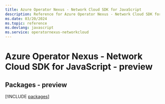 ```yaml
---
title: Azure Operator Nexus - Network Cloud SDK for JavaScript
description: Reference for Azure Operator Nexus - Network Cloud SDK for JavaScript
ms.date: 03/20/2024
ms.topic: reference
ms.devlang: javascript
ms.service: operatornexus-networkcloud
---
```

# Azure Operator Nexus - Network Cloud SDK for JavaScript - preview
## Packages - preview
[!INCLUDE [packages](operator-nexus---network-cloud-index.md)]